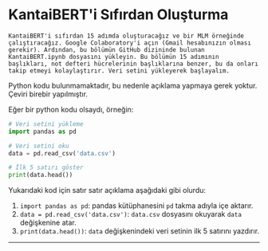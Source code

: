 # KantaiBERT'i Sıfırdan Oluşturma

    KantaiBERT'i sıfırdan 15 adımda oluşturacağız ve bir MLM örneğinde çalıştıracağız. Google Colaboratory'i açın (Gmail hesabınızın olması gerekir). Ardından, bu bölümün GitHub dizininde bulunan KantaiBERT.ipynb dosyasını yükleyin. Bu bölümün 15 adımının başlıkları, not defteri hücrelerinin başlıklarına benzer, bu da onları takip etmeyi kolaylaştırır. Veri setini yükleyerek başlayalım.

Python kodu bulunmamaktadır, bu nedenle açıklama yapmaya gerek yoktur. Çeviri birebir yapılmıştır. 

Eğer bir python kodu olsaydı, örneğin:
```python
# Veri setini yükleme
import pandas as pd

# Veri setini oku
data = pd.read_csv('data.csv')

# İlk 5 satırı göster
print(data.head())
```
Yukarıdaki kod için satır satır açıklama aşağıdaki gibi olurdu:
1. `import pandas as pd`: pandas kütüphanesini `pd` takma adıyla içe aktarır.
2. `data = pd.read_csv('data.csv')`: `data.csv` dosyasını okuyarak `data` değişkenine atar.
3. `print(data.head())`: `data` değişkenindeki veri setinin ilk 5 satırını yazdırır.

---

